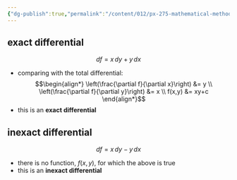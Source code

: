 ```yaml
---
{"dg-publish":true,"permalink":"/content/012/px-275-mathematical-methods/term-1/a-differentiation/1-introduction-a1-and-a2/px-275-a2-exact-and-inexact-differentials/","noteIcon":"1","created":"2025-08-27T13:14:08.509+01:00","updated":"2024-11-26T21:38:55.000+00:00"}
---
```


## exact differential
$$df = x\,dy + y\,dx$$
- comparing with the total differential: 
$$\begin{align*}
	\left(\frac{\partial f}{\partial x}\right) &= y \\
	\left(\frac{\partial f}{\partial y}\right) &= x \\
	f(x,y) &= xy+c
\end{align*}$$
- this is an **exact differential**
## inexact differential
$$df = x\,dy -y\,dx$$
- there is no function, $f(x,y)$, for which the above is true
- this is an **inexact differential**